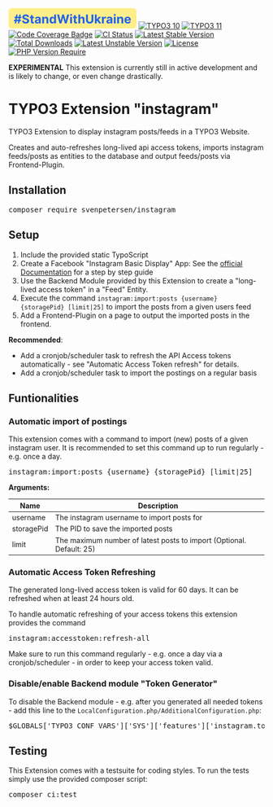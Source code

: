 [![StandWithUkraine](https://raw.githubusercontent.com/vshymanskyy/StandWithUkraine/main/badges/StandWithUkraine.svg)](https://github.com/vshymanskyy/StandWithUkraine/blob/main/docs/README.md)
[![TYPO3 10](https://img.shields.io/badge/TYPO3-10-orange.svg)](https://get.typo3.org/version/10)
[![TYPO3 11](https://img.shields.io/badge/TYPO3-11-orange.svg)](https://get.typo3.org/version/11)
[![Code Coverage Badge](https://github.com/svaen90/instagram/blob/code-coverage-badge/badge.svg)](https://github.com/svaen90/instagram/blob/code-coverage-badge/clover.xml)
[![CI Status](https://github.com/svaen90/instagram/workflows/CI/badge.svg)](https://github.com/svenpet90/instagram/actions)
[![Latest Stable Version](http://poser.pugx.org/svenpetersen/instagram/v)](https://packagist.org/packages/svenpetersen/instagram)
[![Total Downloads](http://poser.pugx.org/svenpetersen/instagram/downloads)](https://packagist.org/packages/svenpetersen/instagram)
[![Latest Unstable Version](http://poser.pugx.org/svenpetersen/instagram/v/unstable)](https://packagist.org/packages/svenpetersen/instagram)
[![License](http://poser.pugx.org/svenpetersen/instagram/license)](https://packagist.org/packages/svenpetersen/instagram)
[![PHP Version Require](http://poser.pugx.org/svenpetersen/instagram/require/php)](https://packagist.org/packages/svenpetersen/instagram)

__EXPERIMENTAL__ This extension is currently still in active development and is
likely to change, or even change drastically.

# TYPO3 Extension "instagram"
TYPO3 Extension to display instagram posts/feeds in a TYPO3 Website.

Creates and auto-refreshes long-lived api access tokens, imports
instagram feeds/posts as entities to the database and output feeds/posts via
Frontend-Plugin.

## Installation

<pre>composer require svenpetersen/instagram</pre>

## Setup

1. Include the provided static TypoScript
2. Create a Facebook "Instagram Basic Display" App: See the
   [official Documentation](https://developers.facebook.com/docs/instagram-basic-display-api/getting-started)
   for a step by step guide
3. Use the Backend Module provided by this Extension to create a "long-lived
   access token" in a "Feed" Entity.
4. Execute the command <code>instagram:import:posts {username}
   {storagePid} [limit|25]</code> to import the posts from a given users feed
5. Add a Frontend-Plugin on a page to output the imported posts in the frontend.

__Recommended__:
* Add a cronjob/scheduler task to refresh the API Access tokens automatically -
  see "Automatic Access Token refresh" for details.
* Add a cronjob/scheduler task to import the postings on a regular basis

## Funtionalities

### Automatic import of postings
This extension comes with a command to import (new) posts of a given instagram user.
It is recommended to set this command up to run regularly - e.g. once a day.

<pre>instagram:import:posts {username} {storagePid} [limit|25]</pre>

__Arguments:__

| Name        | Description                                                         |
| ----------- |---------------------------------------------------------------------|
| username    | The instagram username to import posts for                          |
| storagePid  | The PID to save the imported posts                                |
| limit       | The maximum number of latest posts to import (Optional. Default: 25) |

### Automatic Access Token Refreshing
The generated long-lived access token is valid for 60 days.
It can be refreshed when at least 24 hours old.

To handle automatic refreshing of your access tokens this extension provides the
command
<pre>instagram:accesstoken:refresh-all</pre>

Make sure to run this command regularly - e.g. once a day via a
cronjob/scheduler - in order to keep your access token valid.

### Disable/enable Backend module "Token Generator"
To disable the Backend module - e.g. after you generated all needed tokens - add this
line to the <code>LocalConfiguration.php/AdditionalConfiguration.php</code>:
<pre>$GLOBALS['TYPO3_CONF_VARS']['SYS']['features']['instagram.tokenGeneratorBeModule'] = false;</pre>

## Testing
This Extension comes with a testsuite for coding styles.
To run the tests simply use the provided composer script:

<pre>composer ci:test</pre>

